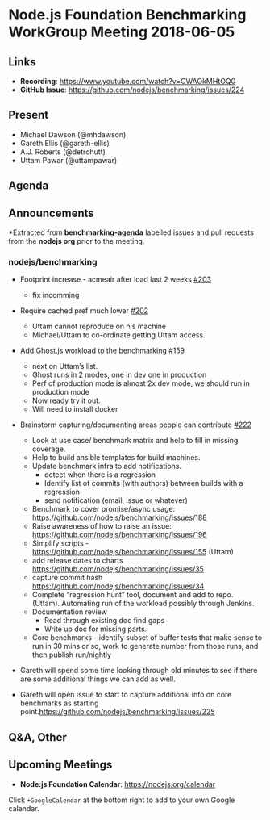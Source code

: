 # Node.js Foundation Benchmarking WorkGroup Meeting 2018-06-05

## Links

* **Recording**:  https://www.youtube.com/watch?v=CWAOkMHtOQ0
* **GitHub Issue**: https://github.com/nodejs/benchmarking/issues/224

## Present

* Michael Dawson (@mhdawson)
* Gareth Ellis (@gareth-ellis)
* A.J. Roberts (@detrohutt)
* Uttam Pawar (@uttampawar)

## Agenda

## Announcements
 
*Extracted from **benchmarking-agenda** labelled issues and pull requests from the **nodejs org** prior to the meeting.

### nodejs/benchmarking


* Footprint increase - acmeair after load last 2 weeks [#203](https://github.com/nodejs/benchmarking/issues/203)
  * fix incomming

* Require cached pref much lower [#202](https://github.com/nodejs/benchmarking/issues/202)
  * Uttam cannot reproduce on his machine
  * Michael/Uttam to co-ordinate getting Uttam access.

* Add Ghost.js workload to the benchmarking [#159](https://github.com/nodejs/benchmarking/issues/159)
  * next on Uttam’s list.  
  * Ghost runs in 2 modes, one in dev one in production
  * Perf of production mode is almost 2x dev mode, we should run in production mode
  * Now ready try it out. 
  * Will need to install docker

* Brainstorm capturing/documenting areas people can contribute [#222](https://github.com/nodejs/benchmarking/issues/222)

  * Look at use case/ benchmark matrix and help to fill in missing coverage.
  * Help to build ansible templates for build machines.
  * Update benchmark infra to add notifications. 
    * detect when there is a regression
    * Identify list of commits (with authors) between builds with a regression
    * send notification (email, issue or whatever)
  * Benchmark to cover promise/async usage: https://github.com/nodejs/benchmarking/issues/188
  * Raise awareness of how to raise an issue: https://github.com/nodejs/benchmarking/issues/196
  * Simplify scripts - https://github.com/nodejs/benchmarking/issues/155 (Uttam)
  * add release dates to charts https://github.com/nodejs/benchmarking/issues/35
  * capture commit hash https://github.com/nodejs/benchmarking/issues/34
  * Complete “regression hunt” tool, document and add to repo. (Uttam).  Automating
    run of the workload possibly through Jenkins.
  * Documentation review
    * Read through existing doc find gaps
    * Write up doc for missing parts.
  * Core benchmarks - identify subset of buffer tests that make sense to run in 30 mins or so, 
    work to generate number from those runs, and then publish run/nightly 

* Gareth will spend some time looking through old minutes to see if there are some
  additional things we can add as well. 
* Gareth will open issue to start to capture additional info on core benchmarks as starting 
  point.https://github.com/nodejs/benchmarking/issues/225

## Q&A, Other

## Upcoming Meetings

* **Node.js Foundation Calendar**: https://nodejs.org/calendar

Click `+GoogleCalendar` at the bottom right to add to your own Google calendar.


